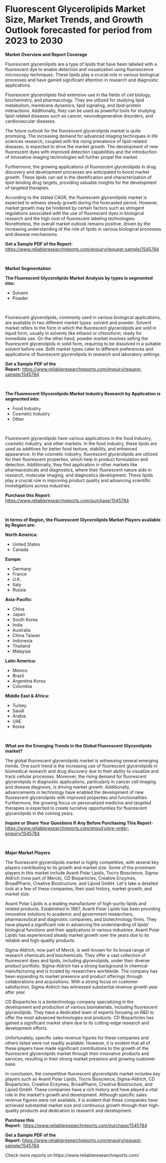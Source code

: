 <p><h1>Fluorescent Glycerolipids Market Size, Market Trends, and Growth Outlook forecasted for period from 2023 to 2030</h1></p><p><strong>Market Overview and Report Coverage</strong></p>
<p><p>Fluorescent glycerolipids are a type of lipids that have been labeled with a fluorescent dye to enable detection and visualization using fluorescence microscopy techniques. These lipids play a crucial role in various biological processes and have gained significant attention in research and diagnostic applications.</p><p>Fluorescent glycerolipids find extensive use in the fields of cell biology, biochemistry, and pharmacology. They are utilized for studying lipid metabolism, membrane dynamics, lipid signaling, and lipid-protein interactions. Additionally, they can be used as powerful tools for studying lipid-related diseases such as cancer, neurodegenerative disorders, and cardiovascular diseases.</p><p>The future outlook for the fluorescent glycerolipids market is quite promising. The increasing demand for advanced imaging techniques in life sciences research, coupled with the rising prevalence of lipid-related diseases, is expected to drive the market growth. The development of new fluorescent dyes with improved detection capabilities and the introduction of innovative imaging technologies will further propel the market.</p><p>Furthermore, the growing applications of fluorescent glycerolipids in drug discovery and development processes are anticipated to boost market growth. These lipids can aid in the identification and characterization of lipid-binding drug targets, providing valuable insights for the development of targeted therapies.</p><p>According to the stated CAGR, the fluorescent glycerolipids market is expected to witness steady growth during the forecasted period. However, market growth may be hindered by certain factors such as stringent regulations associated with the use of fluorescent dyes in biological research and the high cost of fluorescent labeling technologies. Nonetheless, the overall market outlook remains positive, driven by the increasing understanding of the role of lipids in various biological processes and disease mechanisms.</p></p>
<p><strong>Get a Sample PDF of the Report:</strong> <a href="https://www.reliableresearchreports.com/enquiry/request-sample/1545784">https://www.reliableresearchreports.com/enquiry/request-sample/1545784</a></p>
<p>&nbsp;</p>
<p><strong>Market Segmentation</strong></p>
<p><strong>The Fluorescent Glycerolipids Market Analysis by types is segmented into:</strong></p>
<p><ul><li>Solvent</li><li>Powder</li></ul></p>
<p>&nbsp;</p>
<p><p>Fluorescent glycerolipids, commonly used in various biological applications, are available in two different market types: solvent and powder. Solvent market refers to the form in which the fluorescent glycerolipids are sold in liquid form, usually in solvents like ethanol or chloroform, ready for immediate use. On the other hand, powder market involves selling the fluorescent glycerolipids in solid form, requiring to be dissolved in a suitable solvent before use. Both market types cater to different preferences and applications of fluorescent glycerolipids in research and laboratory settings.</p></p>
<p><strong>Get a Sample PDF of the Report:</strong>&nbsp;<a href="https://www.reliableresearchreports.com/enquiry/request-sample/1545784">https://www.reliableresearchreports.com/enquiry/request-sample/1545784</a></p>
<p>&nbsp;</p>
<p><strong>The Fluorescent Glycerolipids Market Industry Research by Application is segmented into:</strong></p>
<p><ul><li>Food Industry</li><li>Cosmetic Industry</li><li>Other</li></ul></p>
<p>&nbsp;</p>
<p><p>Fluorescent glycerolipids have various applications in the food industry, cosmetic industry, and other markets. In the food industry, these lipids are used as additives for better food texture, stability, and enhanced appearance. In the cosmetic industry, fluorescent glycerolipids are utilized for their fluorescent properties, which help in product formulation and detection. Additionally, they find application in other markets like pharmaceuticals and diagnostics, where their fluorescent nature aids in research, molecular imaging, and diagnostics development. These lipids play a crucial role in improving product quality and advancing scientific investigations across industries.</p></p>
<p><strong>Purchase this Report:</strong>&nbsp; <a href="https://www.reliableresearchreports.com/purchase/1545784">https://www.reliableresearchreports.com/purchase/1545784</a></p>
<p>&nbsp;</p>
<p><strong>In terms of Region, the Fluorescent Glycerolipids Market Players available by Region are:</strong></p>
<p>
    <p> <strong> North America: </strong>
        <ul>
            <li>United States</li>
            <li>Canada</li>
        </ul>
        </p> 
    <p> <strong> Europe: </strong>
        <ul>
            <li>Germany</li>
            <li>France</li>
            <li>U.K.</li>
            <li>Italy</li>
            <li>Russia</li>
        </ul>
        </p> 
    <p> <strong> Asia-Pacific: </strong>
        <ul>
            <li>China</li>
            <li>Japan</li>
            <li>South Korea</li>
            <li>India</li>
            <li>Australia</li>
            <li>China Taiwan</li>
            <li>Indonesia</li>
            <li>Thailand</li>
            <li>Malaysia</li>
        </ul>
        </p> 
    <p> <strong> Latin America: </strong>
        <ul>
            <li>Mexico</li>
            <li>Brazil</li>
            <li>Argentina Korea</li>
            <li>Colombia</li>
        </ul>
        </p> 
    <p> <strong> Middle East & Africa: </strong>
        <ul>
            <li>Turkey</li>
            <li>Saudi</li>
            <li>Arabia</li>
            <li>UAE</li>
            <li>Korea</li>
        </ul>
    </p>
    </p>
<p>&nbsp;</p>
<p><strong>What are the Emerging Trends in the Global Fluorescent Glycerolipids market?</strong></p>
<p><p>The global fluorescent glycerolipids market is witnessing several emerging trends. One such trend is the increasing use of fluorescent glycerolipids in biomedical research and drug discovery due to their ability to visualize and track cellular processes. Moreover, the rising demand for fluorescent glycerolipids in diagnostic applications, particularly in cancer cell imaging and disease diagnosis, is driving market growth. Additionally, advancements in technology have enabled the development of new fluorescent glycerolipids with improved properties and functionalities. Furthermore, the growing focus on personalized medicine and targeted therapies is expected to create lucrative opportunities for fluorescent glycerolipids in the coming years.</p></p>
<p><strong>Inquire or Share Your Questions If Any Before Purchasing This Report</strong>- <a href="https://www.reliableresearchreports.com/enquiry/pre-order-enquiry/1545784">https://www.reliableresearchreports.com/enquiry/pre-order-enquiry/1545784</a></p>
<p>&nbsp;</p>
<p><strong>Major Market Players</strong></p>
<p><p>The fluorescent glycerolipids market is highly competitive, with several key players contributing to its growth and market size. Some of the prominent players in this market include Avanti Polar Lipids, Tocris Bioscience, Sigma-Aldrich (now part of Merck), CD Bioparticles, Creative Enzymes, BroadPharm, Creative Biostructure, and Lipoid GmbH. Let's take a detailed look at a few of these companies, their past history, market growth, and market size.</p><p>Avanti Polar Lipids is a leading manufacturer of high-purity lipids and related products. Established in 1967, Avanti Polar Lipids has been providing innovative solutions to academic and government researchers, pharmaceutical and diagnostic companies, and biotechnology firms. They have played a significant role in advancing the understanding of lipids' biological functions and their applications in various industries. Avanti Polar Lipids has experienced steady market growth over the years due to its reliable and high-quality products.</p><p>Sigma-Aldrich, now part of Merck, is well-known for its broad range of research chemicals and biochemicals. They offer a vast collection of fluorescent dyes and lipids, including glycerolipids, under their diverse product portfolio. Sigma-Aldrich has a strong background in chemical manufacturing and is trusted by researchers worldwide. The company has been expanding its market presence and product offerings through collaborations and acquisitions. With a strong focus on customer satisfaction, Sigma-Aldrich has witnessed substantial revenue growth year after year.</p><p>CD Bioparticles is a biotechnology company specializing in the development and production of various biomaterials, including fluorescent glycerolipids. They have a dedicated team of experts focusing on R&D to offer the most advanced technologies and products. CD Bioparticles has gained a significant market share due to its cutting-edge research and development efforts.</p><p>Unfortunately, specific sales revenue figures for these companies and others listed were not readily available. However, it is evident that all of these players have made significant contributions to the growth of the fluorescent glycerolipids market through their innovative products and services, resulting in their strong market presence and growing customer base.</p><p>In conclusion, the competitive fluorescent glycerolipids market includes key players such as Avanti Polar Lipids, Tocris Bioscience, Sigma-Aldrich, CD Bioparticles, Creative Enzymes, BroadPharm, Creative Biostructure, and Lipoid GmbH. These companies have a rich history and have played a vital role in the market's growth and development. Although specific sales revenue figures were not available, it is evident that these companies have achieved substantial market size and continuous growth through their high-quality products and dedication to research and development.</p></p>
<p><strong>Purchase this Report:</strong>&nbsp;&nbsp;<a href="https://www.reliableresearchreports.com/purchase/1545784">https://www.reliableresearchreports.com/purchase/1545784</a></p>
<p></p>
<p><strong>Get a Sample PDF of the Report:</strong>&nbsp;<a href="https://www.reliableresearchreports.com/enquiry/request-sample/1545784">https://www.reliableresearchreports.com/enquiry/request-sample/1545784</a></p>
<p>Check more reports on https://www.reliableresearchreports.com/</p>